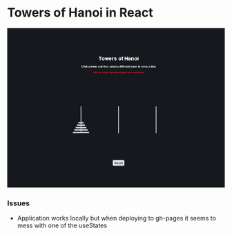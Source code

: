# Towers of Hanoi in React

![React](https://github.com/kkemmere/towersofhanoi-react/blob/main/hanoiGUI.PNG)
<br/>

### Issues
- Application works locally but when deploying to gh-pages it seems to mess with one of the useStates
